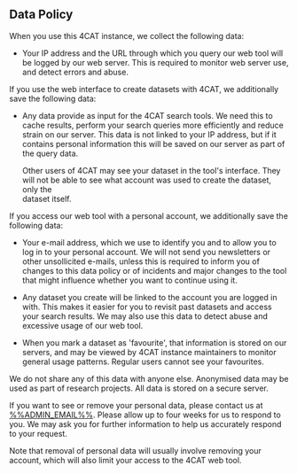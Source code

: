 ## Data Policy

When you use this 4CAT instance, we collect the following data:

- Your IP address and the URL through which you query our web tool will be 
  logged by our web server. This is required to monitor web server use, and 
  detect errors and abuse.

If you use the web interface to create datasets with 4CAT, we additionally 
save the following data:

- Any data provide as input for the 4CAT search tools. We need this to cache 
  results, perform your search queries more efficiently and reduce strain on 
  our server. This data is not linked to your IP address, but if it contains 
  personal information this will be saved on our server as part of the query 
  data. 
  
  Other users of 4CAT may see your dataset in the tool's interface. They will 
  not be able to see what account was used to create the dataset, only the  
  dataset itself.

If you access our web tool with a personal account, we additionally save the 
following data:

- Your e-mail address, which we use to identify you and to allow you to log in 
  to your personal account. We will not send you newsletters or other
  unsollicited e-mails, unless this is required to inform you of changes to
  this data policy or of incidents and major changes to the tool that might
  influence whether you want to continue using it.
  
- Any dataset you create will be linked to the account you are logged in 
  with. This makes it easier for you to revisit past datasets and access your 
  search results. We may also use this data to detect abuse and excessive usage 
  of our web tool. 
  
- When you mark a dataset as 'favourite', that information is stored on our
  servers, and may be viewed by 4CAT instance maintainers to monitor general 
  usage patterns. Regular users cannot see your favourites.
  
We do not share any of this data with anyone else. Anonymised data may be used 
as part of research projects. All data is stored on a secure server.

If you want to see or remove your personal data, please contact us at 
[%%ADMIN_EMAIL%%](mailto:%%ADMIN_EMAIL%%). Please allow up to four weeks for us to 
respond to you. We may ask you for further information to help us accurately 
respond to your request. 

Note that removal of personal data will usually involve removing your account, 
which will also limit your access to the 4CAT web tool.